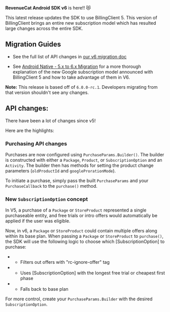 **RevenueCat Android SDK v6** is here!! 😻 

This latest release updates the SDK to use BillingClient 5. This version of BillingClient brings an entire new subscription model which has resulted large changes across the entire SDK.

## Migration Guides
- See the full list of API changes in [our v6 migration doc](https://github.com/RevenueCat/purchases-android/blob/v6/migrations/v6-MIGRATION.md)

- See [Android Native - 5.x to 6.x Migration](https://www.revenuecat.com/docs/android-native-5x-to-6x-migration) for a 
more thorough explanation of the new Google subscription model announced with BillingClient 5 and how to take advantage of them in V6.

**Note:** This release is based off of `6.0.0-rc.1`. Developers migrating from that version shouldn't see any changes. 

## API changes:
There have been a lot of changes since v5! 

Here are the highlights:

### Purchasing API changes

Purchases are now configured using `PurchaseParams.Builder()`. The builder is constructed with either a `Package`,
`Product`, or `SubscriptionOption` and an `Activity`. The builder then has methods for setting the product change
parameters (`oldProductId` and `googleProrationMode`).

To initiate a purchase, simply pass the built `PurchaseParams` and your `PurchaseCallback` to the `purchase()` method.

### New `SubscriptionOption` concept

In V5, a purchase of a `Package` or `StoreProduct` represented a single purchaseable entity, and free trials or intro
offers would automatically be applied if the user was eligible.

Now, in v6, a `Package` or `StoreProduct` could contain multiple offers along within its base plan. 
When passing a `Package` or `StoreProduct` to `purchase()`, the SDK will use the following logic to choose which 
[SubscriptionOption] to purchase:
*   - Filters out offers with "rc-ignore-offer" tag
*   - Uses [SubscriptionOption] with the longest free trial or cheapest first phase
*   - Falls back to base plan

For more control, create your `PurchaseParams.Builder` with the desired `SubscriptionOption`.

